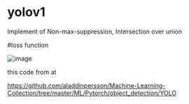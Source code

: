 # yolov1

Implement of Non-max-suppression, Intersection over union



#loss function

![image](https://user-images.githubusercontent.com/70372577/134024397-f9ff962f-30ab-413e-bb11-5bdcf8597f33.png)





this code from at

https://github.com/aladdinpersson/Machine-Learning-Collection/tree/master/ML/Pytorch/object_detection/YOLO
